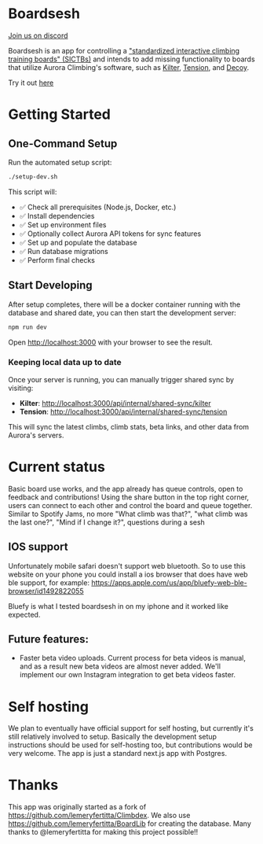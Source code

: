 # Boardsesh

[Join us on discord](https://discord.gg/YXA8GsXfQK)

Boardsesh is an app for controlling a ["standardized interactive climbing training boards" (SICTBs)](https://gearjunkie.com/climbing/kilter-moon-grasshopper-more-interactive-climbing-training-boards-explained) and intends to add missing functionality to boards that utilize Aurora Climbing's software, such as [Kilter](https://settercloset.com/pages/the-kilter-board),
[Tension](https://tensionclimbing.com/product/tension-board-sets/), and [Decoy](https://decoy-holds.com/pages/decoy-board).

Try it out [here](https://www.boardsesh.com/)

# Getting Started

## One-Command Setup

Run the automated setup script:

```bash
./setup-dev.sh
```

This script will:
- ✅ Check all prerequisites (Node.js, Docker, etc.)
- ✅ Install dependencies
- ✅ Set up environment files
- ✅ Optionally collect Aurora API tokens for sync features
- ✅ Set up and populate the database
- ✅ Run database migrations
- ✅ Perform final checks

## Start Developing

After setup completes, there will be a docker container running with the database and shared date, you can then start the development server:

```bash
npm run dev
```

Open [http://localhost:3000](http://localhost:3000) with your browser to see the result.

### Keeping local data up to date

Once your server is running, you can manually trigger shared sync by visiting:
- **Kilter**: [http://localhost:3000/api/internal/shared-sync/kilter](http://localhost:3000/api/internal/shared-sync/kilter)
- **Tension**: [http://localhost:3000/api/internal/shared-sync/tension](http://localhost:3000/api/internal/shared-sync/tension)

This will sync the latest climbs, climb stats, beta links, and other data from Aurora's servers.

# Current status

Basic board use works, and the app already has queue controls, open to feedback and contributions!
Using the share button in the top right corner, users can connect to each other and control the board and queue together.
Similar to Spotify Jams, no more "What climb was that?", "what climb was the last one?", "Mind if I change it?", questions during a sesh

## IOS support

Unfortunately mobile safari doesn't support web bluetooth. So to use this website on your phone you could install a ios browser that does have web ble support, for example: https://apps.apple.com/us/app/bluefy-web-ble-browser/id1492822055

Bluefy is what I tested boardsesh in on my iphone and it worked like expected.

## Future features:

- Faster beta video uploads. Current process for beta videos is manual, and as a result new beta videos are almost never added. We'll implement our own Instagram integration to get beta videos faster.

# Self hosting

We plan to eventually have official support for self hosting, but currently it's still relatively involved to setup. Basically the development setup instructions should be used
for self-hosting too, but contributions would be very welcome.
The app is just a standard next.js app with Postgres.

# Thanks

This app was originally started as a fork of https://github.com/lemeryfertitta/Climbdex.
We also use https://github.com/lemeryfertitta/BoardLib for creating the database.
Many thanks to @lemeryfertitta for making this project possible!!
